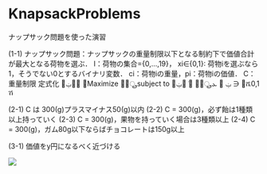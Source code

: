 # KnapsackProblems
ナップサック問題を使った演習

(1-1)
ナップサック問題：ナップサックの重量制限以下となる制約下で価値合計が最大となる荷物を選ぶ．
I：荷物の集合={0,...,19}，
xi∈{0,1}: 荷物iを選ぶなら1，そうでない0とするバイナリ変数．
ci：荷物iの重量，pi：荷物iの価値．
C：重量制限
定式化
௜ݔ௜݌ ෍Maximize
௜∈ூ
subject to
௜ݔ௜ܿ ෍
௜∈ூ
ܥ ൑
ݔ ∋ ௜ሼ0,1
ሽ

(2-1) C は 300(g)プラスマイナス50(g)以内
(2-2) C = 300(g)，必ず飴は1種類以上持っていく
(2-3) C = 300(g)，果物を持っていく場合は3種類以上
(2-4) C = 300(g)，ガム80g以下ならばチョコレートは150g以上

(3-1) 価値をy円になるべく近づける

<img src="https://latex.codecogs.com/gif.latex?\sum_{i}^{}">
